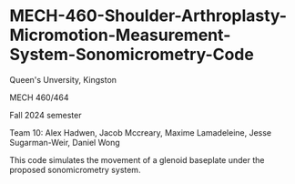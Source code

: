 # MECH-460-Shoulder-Arthroplasty-Micromotion-Measurement-System-Sonomicrometry-Code
Queen's Unversity, Kingston

MECH 460/464

Fall 2024 semester

Team 10: Alex Hadwen, Jacob Mccreary, Maxime Lamadeleine, Jesse Sugarman-Weir, Daniel Wong

This code simulates the movement of a glenoid baseplate under the proposed sonomicrometry system.
